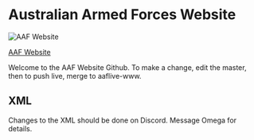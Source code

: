 # Australian Armed Forces Website

![AAF Website](http://i.imgur.com/hfNHsM1.jpg)

[AAF Website](//i.imgur.com/hfNHsM1.jpg)

Welcome to the AAF Website Github. To make a change, edit the master, then to push live, merge to aaflive-www.

## XML

Changes to the XML should be done on Discord. Message Omega for details.
 

